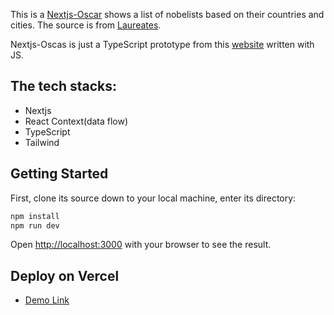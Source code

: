 

This is a [Nextjs-Oscar](https://nextjs-oscar-khanh-git-dev-khanh-devos.vercel.app/nobelists_context) shows a list of nobelists based on their countries and cities. The source is from [Laureates](https://api.nobelprize.org/2.1/laureates). 

Nextjs-Oscas is just a TypeScript prototype from this [website](https://khanh-devos.github.io/re-cap-nobel/) written with JS.

## The tech stacks: 
- Nextjs
- React Context(data flow)
- TypeScript
- Tailwind

## Getting Started

First, clone its source down to your local machine, enter its directory:

```bash
npm install
npm run dev
```

Open [http://localhost:3000](http://localhost:3000) with your browser to see the result.


## Deploy on Vercel 
- [Demo Link](https://nextjs-oscar-khanh-git-dev-khanh-devos.vercel.app/nobelists_context)
